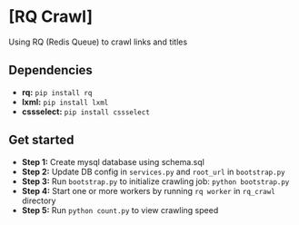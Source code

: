 # [RQ Crawl]

Using RQ (Redis Queue) to crawl links and titles

## Dependencies

* **rq:** `pip install rq`
* **lxml:** `pip install lxml`
* **cssselect:** `pip install cssselect`

## Get started

* **Step 1:** Create mysql database using schema.sql
* **Step 2:** Update DB config in `services.py` and `root_url` in `bootstrap.py`
* **Step 3:** Run `bootstrap.py` to initialize crawling job: `python bootstrap.py`
* **Step 4:** Start one or more workers by running `rq worker` in `rq_crawl` directory
* **Step 5:** Run `python count.py` to view crawling speed
